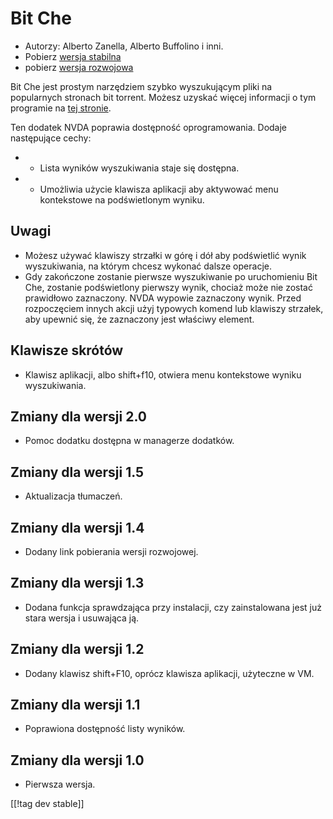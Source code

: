 # Bit Che #
*   Autorzy: Alberto Zanella, Alberto Buffolino i inni.
*   Pobierz [wersja stabilna][1]
*   pobierz [wersja rozwojowa][3]

Bit Che jest prostym narzędziem szybko wyszukującym pliki  na popularnych
stronach bit torrent.  Możesz uzyskać więcej informacji o tym programie na
[tej stronie][2].

Ten dodatek NVDA poprawia dostępność oprogramowania. Dodaje następujące
cechy:

*   - Lista wyników wyszukiwania staje się dostępna.  
*   - Umożliwia użycie klawisza aplikacji aby aktywować menu kontekstowe na
    podświetlonym wyniku.


## Uwagi ##
*   Możesz używać klawiszy strzałki w górę i dół aby podświetlić wynik
    wyszukiwania, na którym chcesz wykonać dalsze operacje.
*   Gdy zakończone zostanie pierwsze wyszukiwanie po uruchomieniu Bit Che,
    zostanie podświetlony pierwszy wynik, chociaż może nie zostać prawidłowo
    zaznaczony. NVDA wypowie zaznaczony wynik. Przed rozpoczęciem innych
    akcji użyj typowych komend lub klawiszy strzałek, aby upewnić się, że
    zaznaczony jest właściwy element.


## Klawisze skrótów ##
*   Klawisz aplikacji, albo shift+f10, otwiera menu kontekstowe wyniku
    wyszukiwania.


## Zmiany dla wersji 2.0 ##
*   Pomoc dodatku dostępna w managerze dodatków.

## Zmiany dla wersji 1.5 ##
*   Aktualizacja tłumaczeń.

## Zmiany dla wersji 1.4 ##
*   Dodany link pobierania wersji rozwojowej.

## Zmiany dla wersji 1.3 ##
*   Dodana funkcja sprawdzająca przy instalacji, czy zainstalowana jest już
    stara wersja i usuwająca ją.

## Zmiany dla wersji 1.2 ##
*   Dodany klawisz shift+F10, oprócz klawisza aplikacji, użyteczne w VM.

## Zmiany dla wersji 1.1 ##
*   Poprawiona dostępność listy wyników.

## Zmiany dla wersji 1.0 ##
*   Pierwsza wersja.

[[!tag dev stable]]

[1]: https://addons.nvda-project.org/files/get.php?file=bc

[2]: https://www.convivea.com

[3]: https://addons.nvda-project.org/files/get.php?file=bc-dev
